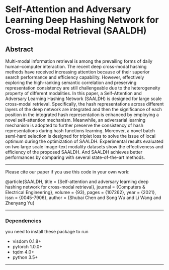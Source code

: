 # Self-Attention and Adversary Learning Deep Hashing Network for Cross-modal Retrieval (SAALDH)
## Abstract

Multi-modal information retrieval is among the prevailing forms of daily human–computer interaction. The recent deep cross-modal hashing methods have received increasing attention
because of their superior search performance and efficiency capability. However, effectively exploring the high-ranking semantic correlation and preserving representation consistency are still challengeable due to the heterogeneity property of different modalities. In this paper, a Self-Attention and Adversary Learning Hashing Network (SAALDH) is designed for large scale cross-modal retrieval. Specifically, the hash representations across different layers of the deep network are integrated and then the significance of each position in the integrated hash representation is enhanced by employing a novel self-attention mechanism. Meanwhile, an adversarial learning mechanism is adopted to further preserve the consistency of hash representations during hash functions learning. Moreover, a novel batch semi-hard selection is designed for triplet loss to solve the issue of local optimum during the optimization of SAALDH. Experimental results evaluated on two large scale image-text modality datasets show the effectiveness and efficiency of the proposed SAALDH. And SAALDH achieves better performances by comparing with several state-of-the-art methods. 

------

Please cite our paper if you use this code in your own work:

@article{SAALDH,
title = {Self-attention and adversary learning deep hashing network for cross-modal retrieval},
journal = {Computers & Electrical Engineering},
volume = {93},
pages = {107262},
year = {2021},
issn = {0045-7906},
author = {Shubai Chen and Song Wu and Li Wang and Zhenyang Yu}

---
### Dependencies 
you need to install these package to run
- visdom 0.1.8+
- pytorch 1.0.0+
- tqdm 4.0+  
- python 3.5+
----
